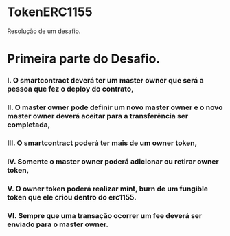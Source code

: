 # TokenERC1155
Resolução de um desafio.

<h1>Primeira parte do Desafio.

<h3>I. O smartcontract deverá ter um master owner que será a pessoa que fez o deploy
do contrato,<h3>
<h3>II. O master owner pode definir um novo master owner e o novo master owner deverá
aceitar para a transferência ser completada,<h3>
<h3>III. O smartcontract poderá ter mais de um owner token,<h3>
<h3>IV. Somente o master owner poderá adicionar ou retirar owner token,<h3>
<h3>V. O owner token poderá realizar mint, burn de um fungible token que ele criou dentro
do erc1155.<h3>
<h3>VI. Sempre que uma transação ocorrer um fee deverá ser enviado para o master
owner.<h3>
